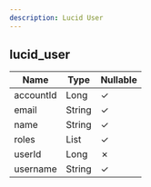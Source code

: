```yaml
---
description: Lucid User
---
```

lucid_user
----------

| **Name**  | **Type**     | **Nullable** |
| --------- | ------------ | ------------ |
| accountId | Long         | &check;      |
| email     | String       | &check;      |
| name      | String       | &check;      |
| roles     | List<String> | &check;      |
| userId    | Long         | &cross;      |
| username  | String       | &check;      |
